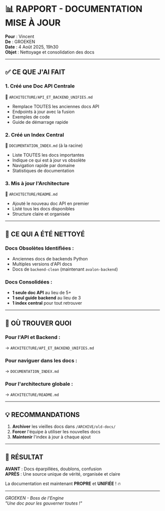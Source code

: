 # 📊 RAPPORT - DOCUMENTATION MISE À JOUR

**Pour** : Vincent  
**De** : GROEKEN  
**Date** : 4 Août 2025, 19h30  
**Objet** : Nettoyage et consolidation des docs

---

## ✅ CE QUE J'AI FAIT

### 1. **Créé une Doc API Centrale**
📄 `ARCHITECTURE/API_ET_BACKEND_UNIFIES.md`
- Remplace TOUTES les anciennes docs API
- Endpoints à jour avec la fusion
- Exemples de code
- Guide de démarrage rapide

### 2. **Créé un Index Central**
📄 `DOCUMENTATION_INDEX.md` (à la racine)
- Liste TOUTES les docs importantes
- Indique ce qui est à jour vs obsolète
- Navigation rapide par domaine
- Statistiques de documentation

### 3. **Mis à jour l'Architecture**
📄 `ARCHITECTURE/README.md`
- Ajouté le nouveau doc API en premier
- Listé tous les docs disponibles
- Structure claire et organisée

---

## 🧹 CE QUI A ÉTÉ NETTOYÉ

### Docs Obsolètes Identifiées :
- Anciennes docs de backends Python
- Multiples versions d'API docs
- Docs de `backend-clean` (maintenant `avalon-backend`)

### Docs Consolidées :
- **1 seule doc API** au lieu de 5+
- **1 seul guide backend** au lieu de 3
- **1 index central** pour tout retrouver

---

## 📍 OÙ TROUVER QUOI

### Pour l'API et Backend :
→ `ARCHITECTURE/API_ET_BACKEND_UNIFIES.md`

### Pour naviguer dans les docs :
→ `DOCUMENTATION_INDEX.md`

### Pour l'architecture globale :
→ `ARCHITECTURE/README.md`

---

## 💡 RECOMMANDATIONS

1. **Archiver** les vieilles docs dans `/ARCHIVE/old-docs/`
2. **Forcer** l'équipe à utiliser les nouvelles docs
3. **Maintenir** l'index à jour à chaque ajout

---

## 🎯 RÉSULTAT

**AVANT** : Docs éparpillées, doublons, confusion  
**APRÈS** : Une source unique de vérité, organisée et claire

La documentation est maintenant **PROPRE** et **UNIFIÉE** ! 🔥

---

*GROEKEN - Boss de l'Engine*  
*"Une doc pour les gouverner toutes !"*